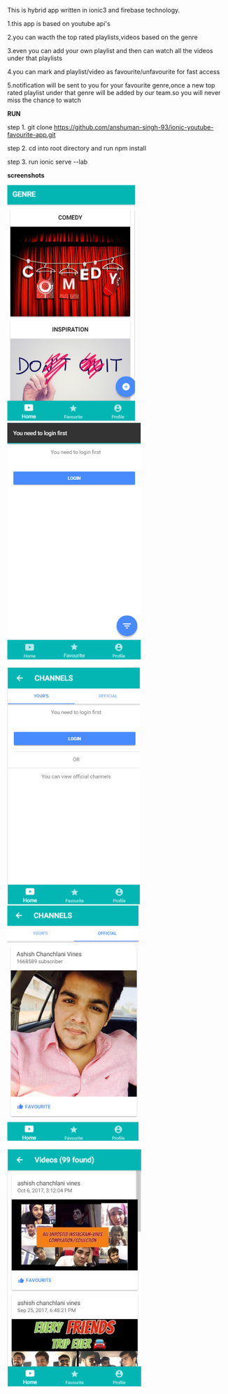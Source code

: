This is hybrid app written in ionic3 and firebase technology.

1.this app is based on youtube api's

2.you can wacth the top rated playlists,videos based on the genre

3.even you can add your own playlist and then can watch all the videos under that playlists

4.you can mark and playlist/video as favourite/unfavourite for fast access

5.notification will be sent to you for your favourite genre,once a new top rated playlist under that genre will be added by our team.so you will never miss the chance to watch 


**RUN**

step 1. git clone https://github.com/anshuman-singh-93/ionic-youtube-favourite-app.git

step 2. cd into root directory and run npm install

step 3. run ionic serve --lab

**screenshots**

![Alt text](/screenshots/1.png?raw=true "Home")
![Alt text](/screenshots/2.png?raw=true "Optional Title")

![Alt text](/screenshots/3.png?raw=true "Optional Title")
![Alt text](/screenshots/4.png?raw=true "Optional Title")

![Alt text](/screenshots/5.png?raw=true "Optional Title")
